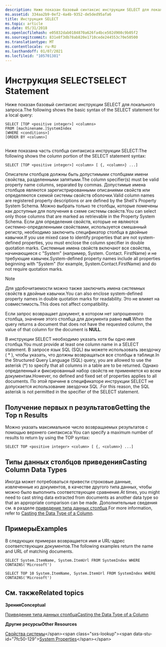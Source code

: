 ```yaml
---
description: Ниже показан базовый синтаксис инструкции SELECT для локального запроса.
ms.assetid: 334aa2b9-0ef2-4a4b-9352-de5ded95afa6
title: Инструкция SELECT
ms.topic: article
ms.date: 05/31/2018
ms.openlocfilehash: e05832dab0184870a626fa4bce502d908c9b05f2
ms.sourcegitcommit: 831e8f3db78ab820e1710cede244553c70e50500
ms.translationtype: MT
ms.contentlocale: ru-RU
ms.lasthandoff: 01/07/2021
ms.locfileid: "105701381"
---
```

# <a name="select-statement"></a><span data-ttu-id="7fc50-103">Инструкция SELECT</span><span class="sxs-lookup"><span data-stu-id="7fc50-103">SELECT Statement</span></span>

<span data-ttu-id="7fc50-104">Ниже показан базовый синтаксис инструкции SELECT для локального запроса.</span><span class="sxs-lookup"><span data-stu-id="7fc50-104">The following shows the basic syntax of the SELECT statement for a local query:</span></span>


```
SELECT [TOP <positive integer>] <columns>
FROM [machinename.]SystemIndex
[WHERE <conditions>]
[ORDER BY <column>] 
            
```



<span data-ttu-id="7fc50-105">Ниже показана часть столбца синтаксиса инструкции SELECT:</span><span class="sxs-lookup"><span data-stu-id="7fc50-105">The following shows the column portion of the SELECT statement syntax:</span></span>


```
SELECT [TOP <positive integer>] <column> [ {, <column>} ...]
```



<span data-ttu-id="7fc50-106">Описатели столбцов должны быть допустимыми столбцами имени свойства, разделенными запятыми.</span><span class="sxs-lookup"><span data-stu-id="7fc50-106">The column specifier(s) must be valid property name columns, separated by commas.</span></span> <span data-ttu-id="7fc50-107">Допустимые имена столбцов являются зарегистрированными описаниями свойств или определяются схемой системы свойств оболочки.</span><span class="sxs-lookup"><span data-stu-id="7fc50-107">Valid column names are registered property descriptions or are defined by the Shell's Property System Schema.</span></span> <span data-ttu-id="7fc50-108">Можно выбрать только те столбцы, которые помечены как доступные для получения в схеме системы свойств.</span><span class="sxs-lookup"><span data-stu-id="7fc50-108">You can select only those columns that are marked as retrievable in the Property System Schema.</span></span> <span data-ttu-id="7fc50-109">Если для определения свойств, которые не являются системно-определенными свойствами, используется смешанный регистр, необходимо заключить спецификатор столбца в двойные кавычки.</span><span class="sxs-lookup"><span data-stu-id="7fc50-109">If you use mixed case to identify properties that are not system-defined properties, you must enclose the column specifier in double quotation marks.</span></span> <span data-ttu-id="7fc50-110">Системные имена свойств включают все свойства, начинающиеся с "System" (например, System. Contact. FirstName) и не требующие кавычек.</span><span class="sxs-lookup"><span data-stu-id="7fc50-110">System-defined property names include all properties beginning with "System" (for example, System.Contact.FirstName) and do not require quotation marks.</span></span>

> [!Note]  
> <span data-ttu-id="7fc50-111">Для удобочитаемости можно также заключить имена системных свойств в двойные кавычки.</span><span class="sxs-lookup"><span data-stu-id="7fc50-111">You can also enclose system-defined property names in double quotation marks for readability.</span></span> <span data-ttu-id="7fc50-112">Это не влияет на совместимость.</span><span class="sxs-lookup"><span data-stu-id="7fc50-112">This does not affect compatibility.</span></span>

 

<span data-ttu-id="7fc50-113">Если запрос возвращает документ, в котором нет запрошенного столбца, значение этого столбца для документа равно **null**.</span><span class="sxs-lookup"><span data-stu-id="7fc50-113">When the query returns a document that does not have the requested column, the value of that column for the document is **NULL**.</span></span>

<span data-ttu-id="7fc50-114">В инструкции SELECT необходимо указать хотя бы одно имя столбца.</span><span class="sxs-lookup"><span data-stu-id="7fc50-114">You must provide at least one column name in a SELECT statement.</span></span> <span data-ttu-id="7fc50-115">В запросе язык SQL (SQL) вы можете использовать звездочку ( \* ), чтобы указать, что должны возвращаться все столбцы в таблице.</span><span class="sxs-lookup"><span data-stu-id="7fc50-115">In the Structured Query Language (SQL) query, you are allowed to use the asterisk (\*) to specify that all columns in a table are to be returned.</span></span> <span data-ttu-id="7fc50-116">Однако определенный и фиксированный набор свойств не применяется ко всем документам.</span><span class="sxs-lookup"><span data-stu-id="7fc50-116">However, no defined and fixed set of properties applies to all documents.</span></span> <span data-ttu-id="7fc50-117">По этой причине в спецификаторе инструкции SELECT не допускается использование звездочки SQL <columns> .</span><span class="sxs-lookup"><span data-stu-id="7fc50-117">For this reason, the SQL asterisk is not permitted in the <columns> specifier of the SELECT statement.</span></span>

## <a name="getting-the-top-n-results"></a><span data-ttu-id="7fc50-118">Получение первых n результатов</span><span class="sxs-lookup"><span data-stu-id="7fc50-118">Getting the Top n Results</span></span>

<span data-ttu-id="7fc50-119">Можно указать максимальное число возвращаемых результатов с помощью верхнего синтаксиса:</span><span class="sxs-lookup"><span data-stu-id="7fc50-119">You can specify a maximum number of results to return by using the TOP syntax:</span></span>


```
SELECT TOP <positive integer> <column> [ {, <column>} ...]
```



## <a name="casting-column-data-types"></a><span data-ttu-id="7fc50-120">Типы данных столбцов приведения</span><span class="sxs-lookup"><span data-stu-id="7fc50-120">Casting Column Data Types</span></span>

<span data-ttu-id="7fc50-121">Иногда может потребоваться привести строковые данные, извлеченные из документов, в качестве другого типа данных, чтобы можно было выполнить соответствующее сравнение.</span><span class="sxs-lookup"><span data-stu-id="7fc50-121">At times, you might need to cast string data extracted from documents as another data type so that an appropriate comparison can be made.</span></span> <span data-ttu-id="7fc50-122">Дополнительные сведения см. в разделе [приведение типа данных столбца](-search-sql-castingdatacolumntype.md).</span><span class="sxs-lookup"><span data-stu-id="7fc50-122">For more information, refer to [Casting the Data Type of a Column](-search-sql-castingdatacolumntype.md).</span></span>

## <a name="examples"></a><span data-ttu-id="7fc50-123">Примеры</span><span class="sxs-lookup"><span data-stu-id="7fc50-123">Examples</span></span>

<span data-ttu-id="7fc50-124">В следующих примерах возвращается имя и URL-адрес соответствующих документов.</span><span class="sxs-lookup"><span data-stu-id="7fc50-124">The following examples return the name and URL of matching documents.</span></span>


```
SELECT System.ItemName, System.ItemUrl FROM SystemIndex WHERE CONTAINS('Microsoft')

SELECT TOP 10 System.ItemName, System.ItemUrl FROM SystemIndex WHERE CONTAINS('Microsoft') 
```



## <a name="related-topics"></a><span data-ttu-id="7fc50-125">См. также</span><span class="sxs-lookup"><span data-stu-id="7fc50-125">Related topics</span></span>

<dl> <dt>

<span data-ttu-id="7fc50-126">**Зрения**</span><span class="sxs-lookup"><span data-stu-id="7fc50-126">**Conceptual**</span></span>
</dt> <dt>

[<span data-ttu-id="7fc50-127">Приведение типа данных столбца</span><span class="sxs-lookup"><span data-stu-id="7fc50-127">Casting the Data Type of a Column</span></span>](-search-sql-castingdatacolumntype.md)
</dt> <dt>

<span data-ttu-id="7fc50-128">**Другие ресурсы**</span><span class="sxs-lookup"><span data-stu-id="7fc50-128">**Other Resources**</span></span>
</dt> <dt>

<span data-ttu-id="7fc50-129">[Свойства системы](https://msdn.microsoft.com/library/bb763010(VS.85).aspx)</span><span class="sxs-lookup"><span data-stu-id="7fc50-129">[System Properties](https://msdn.microsoft.com/library/bb763010(VS.85).aspx)</span></span>
</dt> </dl>

 

 



